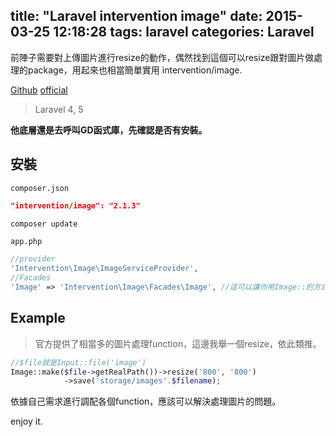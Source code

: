 title: "Laravel intervention image"
date: 2015-03-25 12:18:28
tags: laravel
categories: Laravel
---
前陣子需要對上傳圖片進行resize的動作，偶然找到這個可以resize跟對圖片做處理的package，用起來也相當簡單實用 intervention/image.

<!-- more -->

[Github](https://github.com/Intervention/image)
[official](http://image.intervention.io/)

>Laravel 4, 5

**他底層還是去呼叫GD函式庫，先確認是否有安裝。**

## 安裝
`composer.json`
``` json
"intervention/image": "2.1.3"
```
``` bash
composer update
```

`app.php`
``` php
//provider
'Intervention\Image\ImageServiceProvider',
//Facades
'Image' => 'Intervention\Image\Facades\Image', //這可以讓你用Image::的方式呼叫
```

## Example
>官方提供了相當多的圖片處理function，這邊我舉一個resize，依此類推。
``` php
//$file就是Input::file('image')
Image::make($file->getRealPath())->resize('800', '800')
            ->save('storage/images'.$filename);
```

依據自己需求進行調配各個function，應該可以解決處理圖片的問題。

enjoy it.

